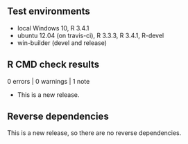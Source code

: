 ## Test environments
* local Windows 10, R 3.4.1
* ubuntu 12.04 (on travis-ci), R 3.3.3, R 3.4.1, R-devel
* win-builder (devel and release)

## R CMD check results

0 errors | 0 warnings | 1 note

* This is a new release.

## Reverse dependencies

This is a new release, so there are no reverse dependencies.

